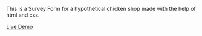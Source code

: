 This is a Survey Form for a hypothetical chicken shop made with the help of html and css.

<a href="ajaysinghpanwar.github.io/Survey-form">Live Demo</a>
